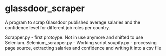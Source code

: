 # glassdoor_scraper
A program to scrap Glassdoor published average salaries and the confidence level for different job roles per country.

Scrapper.py - first protoype. Not in use anymore and shifted to use Selenium.
Selenium_scrapper.py - Working script
soupify.py - processing page source, extracting salaries and confidence and writing it into a csv file
